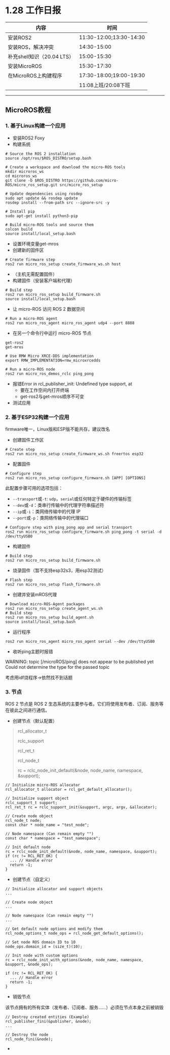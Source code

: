 # 1.28 工作日报

| 内容                       | 时间                    |
| -------------------------- | ----------------------- |
| 安装ROS2                   | 11:30-12:00;13:30-14:30 |
| 安装ROS，解决冲突          | 14:30-15:00             |
| 补充shell知识（20.04 LTS） | 15:00-15:30             |
| 安装MicroROS               | 15:30-17:30             |
| 在MicroROS上构建程序       | 17:30-18:00;19:00-19:30 |
|                            | 11:08上班/20:08下班     |

***

## MicroROS教程

### 1. 基于Linux构建一个应用

* 安装ROS2 Foxy
* 构建系统

```
# Source the ROS 2 installation
source /opt/ros/$ROS_DISTRO/setup.bash

# Create a workspace and download the micro-ROS tools
mkdir microros_ws
cd microros_ws
git clone -b $ROS_DISTRO https://github.com/micro-ROS/micro_ros_setup.git src/micro_ros_setup

# Update dependencies using rosdep
sudo apt update && rosdep update
rosdep install --from-path src --ignore-src -y

# Install pip
sudo apt-get install python3-pip

# Build micro-ROS tools and source them
colcon build
source install/local_setup.bash
```

* 设置环境变量get-mros
* 创建新的固件区

```
# Create firmware step
ros2 run micro_ros_setup create_firmware_ws.sh host
```

* （主机无需配置固件）
* 构建固件（安装客户端和代理）

```
# Build step
ros2 run micro_ros_setup build_firmware.sh
source install/local_setup.bash
```

* 让 micro-ROS 访问 ROS 2 数据空间

```
# Run a micro-ROS agent
ros2 run micro_ros_agent micro_ros_agent udp4 --port 8888
```

* 在另一个命令行中运行 micro-ROS 节点

```
get-ros2
get-mros

# Use RMW Micro XRCE-DDS implementation
export RMW_IMPLEMENTATION=rmw_microxrcedds

# Run a micro-ROS node
ros2 run micro_ros_demos_rclc ping_pong
```

* 报错Error in rcl_publisher_init: Undefined type support, at
  * 要在工作空间内打开终端
  * get-ros2与get-mros顺序不可变
* 测试应用

### 2. 基于ESP32构建一个应用

firmware唯一，Linux版和ESP版不能共存，建议改名

* 创建固件工作区

```
# Create step
ros2 run micro_ros_setup create_firmware_ws.sh freertos esp32
```

* 配置固件

```
# Configure step
ros2 run micro_ros_setup configure_firmware.sh [APP] [OPTIONS]
```

此配置步骤可用的选项包括：

- `--transport`或`-t`: `udp`，`serial`或任何特定于硬件的传输标签
- `--dev`或`-d`：类串行传输中的代理字符串描述符
- `--ip`或`-i`：类网络传输中的代理 IP
- `--port`或`-p`：类网络传输中的代理端口

```
# Configure step with ping_pong app and serial transport
ros2 run micro_ros_setup configure_firmware.sh ping_pong -t serial -d /dev/ttyUSB0
```

* 构建固件

```
# Build step
ros2 run micro_ros_setup build_firmware.sh
```

* 烧录固件（暂不支持esp32s3，用esp32测试）

```
# Flash step
ros2 run micro_ros_setup flash_firmware.sh
```

* 创建并安装mROS代理

```
# Download micro-ROS-Agent packages
ros2 run micro_ros_setup create_agent_ws.sh
# Build step
ros2 run micro_ros_setup build_agent.sh
source install/local_setup.bash
```

* 运行程序

```
ros2 run micro_ros_agent micro_ros_agent serial --dev /dev/ttyUSB0
```

* 收听ping主题时报错

WARNING: topic [/microROS/ping] does not appear to be published yet
Could not determine the type for the passed topic

考虑用idf烧程序->依然找不到话题

### 3. 节点

ROS 2 节点是 ROS 2 生态系统的主要参与者。它们将使用发布者、订阅、服务等在彼此之间进行通信。

* 创建节点（默认配置）

> rcl_allocator_t
>
> rclc_support
>
> rcl_ret_t
>
> rcl_node_t
>
> rc = rclc_node_init_default(&node, node_name, namespace, &support);

```
// Initialize micro-ROS allocator
rcl_allocator_t allocator = rcl_get_default_allocator();

// Initialize support object
rclc_support_t support;
rcl_ret_t rc = rclc_support_init(&support, argc, argv, &allocator);

// Create node object
rcl_node_t node;
const char * node_name = "test_node";

// Node namespace (Can remain empty "")
const char * namespace = "test_namespace";

// Init default node
rc = rclc_node_init_default(&node, node_name, namespace, &support);
if (rc != RCL_RET_OK) {
  ... // Handle error
  return -1;
}
```

* 创建节点（自定义）

```
// Initialize allocator and support objects
...

// Create node object
...

// Node namespace (Can remain empty "")
...

// Get default node options and modify them
rcl_node_options_t node_ops = rcl_node_get_default_options();

// Set node ROS domain ID to 10
node_ops.domain_id = (size_t)(10);

// Init node with custom options
rc = rclc_node_init_with_options(&node, node_name, namespace, &support, &node_ops);

if (rc != RCL_RET_OK) {
  ... // Handle error
  return -1;
}
```

* 销毁节点

该节点拥有的所有实体（发布者、订阅者、服务……）必须在节点本身之前被销毁

```
// Destroy created entities (Example)
rcl_publisher_fini(&publisher, &node);
...

// Destroy the node
rcl_node_fini(&node);
```

* 
